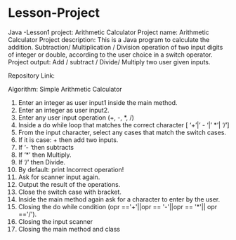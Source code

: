# Lesson-Project
Java -Lesson1 project: Arithmetic Calculator
Project name: Arithmetic Calculator
Project description:     This is a Java program to calculate the addition. Subtraction/ Multiplication / Division operation of two input digits of integer or double, according to the user choice in a switch operator.
Project output: Add / subtract / Divide/ Multiply two user given inputs.

Repository Link: 

Algorithm: Simple Arithmetic Calculator
1.	Enter an integer as user input1 inside the main method.
2.	Enter an integer as user input2.
3.	Enter any user input operation (+, -, *, /)
4.	Inside a do while loop that matches the correct character [ ‘+’|’ - ‘|’ *’| ‘/’]
5.	From the input character, select any cases that match the switch cases. 
6.	If it is case: + then add two inputs.
7.	If ‘- ‘then subtracts
8.	If ‘*’ then Multiply.
9.	If ‘/’ then Divide.
10.	By default: print Incorrect operation!
11.	Ask for scanner input again.
12.	Output the result of the operations.
13.	Close the switch case with bracket.
14.	Inside the main method again ask for a character to enter by the user.
15.	Closing the do while condition (opr =='+'||opr == '-'||opr == '*'|| opr =='/').
16.	Closing the input scanner
17.	Closing the main method and class
